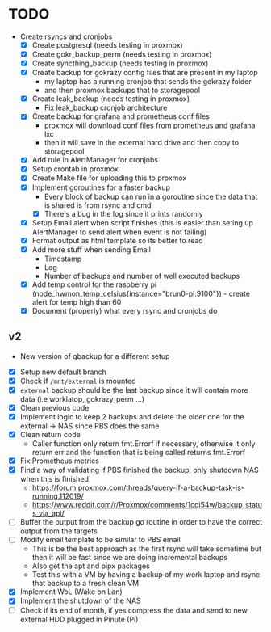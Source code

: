 # TODO

- Create rsyncs and cronjobs
  - [x] Create postgresql (needs testing in proxmox)
  - [x] Create gokr_backup_perm (needs testing in proxmox)
  - [x] Create syncthing_backup (needs testing in proxmox)
  - [x] Create backup for gokrazy config files that are present in my laptop
	- my laptop has a running cronjob that sends the gokrazy folder
	- and then proxmox backups that to storagepool
  - [x] Create leak_backup (needs testing in proxmox)
	- Fix leak_backup cronjob architecture
  - [x] Create backup for grafana and prometheus conf files
	- proxmox will download conf files from prometheus and grafana lxc
	- then it will save in the external hard drive and then copy to storagepool
  - [x] Add rule in AlertManager for cronjobs
  - [x] Setup crontab in proxmox
  - [x] Create Make file for uploading this to proxmox
  - [x] Implement goroutines for a faster backup
	- Every block of backup can run in a goroutine since the data that is shared is from rsync and cmd
	- [x] There's a bug in the log since it prints randomly
  - [x] Setup Email alert when script finishes (this is easier than seting up AlertManager to send alert when event is not failing)
  - [x] Format output as html template so its better to read
  - [x] Add more stuff when sending Email
	- Timestamp
	- Log
	- Number of backups and number of well executed backups
  - [x] Add temp control for the raspberry pi (node_hwmon_temp_celsius{instance="brun0-pi:9100"}) - create alert for temp high than 60
  - [x] Document (properly) what every rsync and cronjobs do

## v2

- New version of gbackup for a different setup

- [x] Setup new default branch
- [x] Check if `/mnt/external` is mounted
- [x] `external` backup should be the last backup since it will contain more data (i.e worklatop, gokrazy_perm ...)
- [x] Clean previous code
- [x] Implement logic to keep 2 backups and delete the older one for the external -> NAS since PBS does the same
- [x] Clean return code
  - Caller function only return fmt.Errorf if necessary, otherwise it only return err and the function that is being called returns fmt.Errorf
- [X] Fix Prometheus metrics
- [x] Find a way of validating if PBS finished the backup, only shutdown NAS when this is finished
  - https://forum.proxmox.com/threads/query-if-a-backup-task-is-running.112019/
  - https://www.reddit.com/r/Proxmox/comments/1cqi54w/backup_status_via_api/
- [ ] Buffer the output from the backup go routine in order to have the correct output from the targets
- [ ] Modify email template to be similar to PBS email
  - This is be the best approach as the first rsync will take sometime but then it will be fast since we are doing incremental backups
  - Also get the apt and pipx packages
  - Test this with a VM by having a backup of my work laptop and rsync that backup to a fresh clean VM
- [x] Implement WoL (Wake on Lan)
- [x] Implement the shutdown of the NAS
- [ ] Check if its end of month, if yes compress the data and send to new external HDD plugged in Pinute (Pi)

